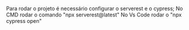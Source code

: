 Para rodar o projeto é necessário configurar o serverest e o cypress;
No CMD rodar o comando "npx serverest@latest"
No Vs Code rodar o "npx cypress open"
